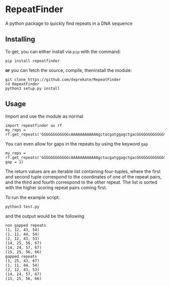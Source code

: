 # RepeatFinder
A python package to quickly find repeats in a DNA sequence


##  Installing
To get, you can either install via `pip` with the command:
```
pip install repeatfinder
```
**or** you can fetch the source, compile, theninstall the module:
```
git clone https://github.com/deprekate/RepeatFinder
cd RepeatFinder
python3 setup.py install
```

## Usage
Import and use the module as normal
```
import repeatfinder as rf
my_reps = rf.get_repeats('GGGGGGGGGGGGcAAAAAAAAAAAAgctacgatggagctgacGGGGGGGGGGGGtAAAAAAAAAAAAt')
```

You can even allow for gaps in the repeats by using the keyword `gap`
```
my_reps = rf.get_repeats('GGGGGGGGGGGGcAAAAAAAAAAAAgctacgatggagctgacGGGGGGGGGGGGtAAAAAAAAAAAAt', gap = 1)
```
The return values are an iterable list containing four-tuples, where the first and second tuple correspond to the coordinates
of one of the repeat pairs, and the third and fourth correspond to the other repeat.  The list is sorted with the higher scoring
repeat pairs coming first.

To run the example script:
```
python3 test.py
```
and the output would be the following
```
non gapped repeats
(1, 12, 43, 54)
(1, 11, 44, 54)
(2, 12, 43, 53)
(14, 25, 56, 67)
(14, 24, 57, 67)
(15, 25, 56, 66)
gapped repeats
(1, 25, 43, 67)
(1, 11, 44, 54)
(2, 12, 43, 53)
(14, 24, 57, 67)
(15, 25, 56, 66)
```
